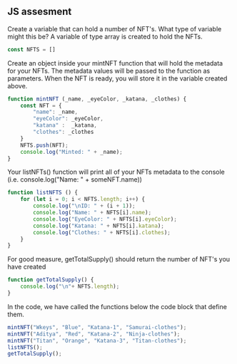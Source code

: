 ## JS assesment

Create a variable that can hold a number of NFT's. What type of variable might this be?
A variable of type array is created to hold the NFTs.

```javascript
const NFTS = []
```
Create an object inside your mintNFT function that will hold the metadata for your NFTs. The metadata values will be passed to the function as parameters. When the NFT is ready, you will store it in the variable created above.

```javascript
function mintNFT (_name, _eyeColor, _katana, _clothes) {
    const NFT = {
        "name": _name,
        "eyeColor": _eyeColor,
        "katana" :  _katana,
        "clothes": _clothes
    }
    NFTS.push(NFT);
    console.log("Minted: " + _name);
}
```

Your listNFTs() function will print all of your NFTs metadata to the console (i.e. console.log("Name: " + someNFT.name))

```javascript
function listNFTS () {
    for (let i = 0; i < NFTS.length; i++) {
        console.log("\nID: " + (i + 1));
        console.log("Name: " + NFTS[i].name);
        console.log("EyeColor: " + NFTS[i].eyeColor);
        console.log("Katana: " + NFTS[i].katana);
        console.log("Clothes: " + NFTS[i].clothes);
    }
}
```

For good measure, getTotalSupply() should return the number of NFT's you have created

```javascript
function getTotalSupply() {
    console.log("\n"+ NFTS.length);
}

```
In the code, we have called the functions below the code block that define them.

```javascript
mintNFT("Wkeys", "Blue", "Katana-1", "Samurai-clothes");
mintNFT("Aditya", "Red", "Katana-2", "Ninja-clothes");
mintNFT("Titan", "Orange", "Katana-3", "Titan-clothes");
listNFTS();
getTotalSupply();
```
